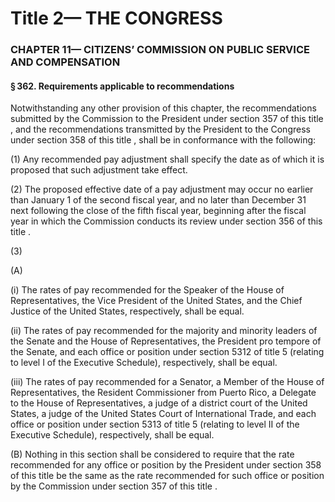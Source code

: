 
# Title 2— THE CONGRESS
### CHAPTER 11— CITIZENS’ COMMISSION ON PUBLIC SERVICE AND COMPENSATION
#### § 362. Requirements applicable to recommendations

Notwithstanding any other provision of this chapter, the recommendations submitted by the Commission to the President under section 357 of this title , and the recommendations transmitted by the President to the Congress under section 358 of this title , shall be in conformance with the following:

(1) Any recommended pay adjustment shall specify the date as of which it is proposed that such adjustment take effect.

(2) The proposed effective date of a pay adjustment may occur no earlier than January 1 of the second fiscal year, and no later than December 31 next following the close of the fifth fiscal year, beginning after the fiscal year in which the Commission conducts its review under section 356 of this title .

(3)

(A)

(i) The rates of pay recommended for the Speaker of the House of Representatives, the Vice President of the United States, and the Chief Justice of the United States, respectively, shall be equal.

(ii) The rates of pay recommended for the majority and minority leaders of the Senate and the House of Representatives, the President pro tempore of the Senate, and each office or position under section 5312 of title 5 (relating to level I of the Executive Schedule), respectively, shall be equal.

(iii) The rates of pay recommended for a Senator, a Member of the House of Representatives, the Resident Commissioner from Puerto Rico, a Delegate to the House of Representatives, a judge of a district court of the United States, a judge of the United States Court of International Trade, and each office or position under section 5313 of title 5 (relating to level II of the Executive Schedule), respectively, shall be equal.

(B) Nothing in this section shall be considered to require that the rate recommended for any office or position by the President under section 358 of this title be the same as the rate recommended for such office or position by the Commission under section 357 of this title .
